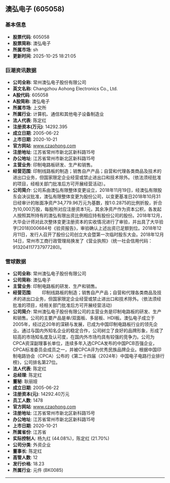 ## 澳弘电子 (605058)

### 基本信息

- **股票代码**: 605058
- **股票简称**: 澳弘电子
- **所属市场**: sh
- **更新时间**: 2025-10-25 18:21:05

### 巨潮资讯数据

- **公司全称**: 常州澳弘电子股份有限公司
- **英文名称**: Changzhou Aohong Electronics Co., Ltd.
- **A股代码**: 605058
- **A股简称**: 澳弘电子
- **所属市场**: 上交所
- **所属行业**: 计算机、通信和其他电子设备制造业
- **法人代表**: 陈定红
- **注册资本(万元)**: 14292.395
- **成立日期**: 2005-06-22
- **上市日期**: 2020-10-21
- **官方网站**: www.czaohong.com
- **注册地址**: 江苏省常州市新北区新科路15号
- **办公地址**: 江苏省常州市新北区新科路15号
- **主营业务**: 印制电路板研发、生产和销售。
- **经营范围**: 印制线路板的制造；销售自产产品；自营和代理各类商品及技术的进出口业务，但国家限定企业经营或禁止进出口和技术除外。（依法须经批准的项目，经相关部门批准后方可开展经营活动）。
- **公司简介**: 公司系由澳弘有限整体变更设立，2018年11月19日，经澳弘有限股东会决议批准，澳弘有限整体变更为股份公司，以变更基准日2018年10月31日经审计的账面净资产34,779.96万元为基数，按1:0.2875的比例折股，折合为10,000万股，每股所对应注册资本1元，其余净资产作为资本公积，各发起人按照其所持有的澳弘有限出资比例相应持有股份公司的股份。2018年12月，大华会计师对此次整体变更注册资本的实收情况进行了审验，并出具了大华验字[2018]000684号《验资报告》，审验确认上述出资已足额到位。2018年12月11日，发行人召开了股份公司创立大会暨第一次临时股东大会。2018年12月14日，常州市工商行政管理局换发了《营业执照》（统一社会信用代码：913204117737977280)。

### 雪球数据

- **公司全称**: 常州澳弘电子股份有限公司
- **公司简称**: 澳弘电子
- **主营业务**: 印制电路板的研发、生产和销售。
- **经营范围**: 　　印制线路板的制造；销售自产产品；自营和代理各类商品及技术的进出口业务，但国家限定企业经营或禁止进出口和技术除外。（依法须经批准的项目，经相关部门批准后方可开展经营活动）
- **公司简介**: 常州澳弘电子股份有限公司的主营业务是印制电路板的研发、生产和销售。公司的主要产品是单/双面板、多层板、HDI板。澳弘电子成立于2005年，经过近20年的深耕与发展，已成为中国印制电路板行业的领先企业。通过与国内外知名企业的稳定合作，公司树立了良好的品牌形象，形成了较高的市场知名度及认可度，在国内外市场均具有较强的竞争力。公司为CPCA资深副理事长单位，连续多年入选CPCA发布的中国PCB百强企业，CPCA标准委员会成员之一，并被CPCA评为优秀民族品牌企业。根据中国印制电路协会（CPCA）公布的《第二十四届（2024年）中国电子电路行业排行榜》，公司排名第27位。
- **法人代表**: 陈定红
- **总经理**: 陈定红
- **董秘**: 耿丽娅
- **成立日期**: 2005-06-22
- **注册资本(元)**: 14292.40万元
- **员工人数**: 1478
- **官方网站**: www.czaohong.com
- **注册地址**: 江苏省常州市新北区新科路15号
- **办公地址**: 江苏省常州市新北区新科路15号
- **上市日期**: 2020-10-21
- **所属省份**: 江苏省
- **实际控制人**: 杨九红 (44.08%)，陈定红 (21.70%)
- **公司分类**: 外资企业
- **董事长**: 陈定红
- **高管人数**: 12
- **发行价格**: 18.23
- **所属行业**: 元件 (BK0085)

---